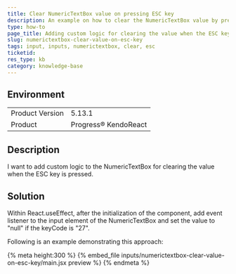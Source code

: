 ```yaml
---
title: Clear NumericTextBox value on pressing ESC key
description: An example on how to clear the NumericTextBox value by pressing the ESC key
type: how-to
page_title: Adding custom logic for clearing the value when the ESC key is pressed - KendoReact NumericTextBox
slug: numerictextbox-clear-value-on-esc-key
tags: input, inputs, numerictextbox, clear, esc
ticketid: 
res_type: kb
category: knowledge-base
---
```


## Environment
<table>
    <tbody>
	    <tr>
	    	<td>Product Version</td>
	    	<td>5.13.1</td>
	    </tr>
	    <tr>
	    	<td>Product</td>
	    	<td>Progress® KendoReact</td>
	    </tr>
    </tbody>
</table>


## Description
I want to add custom logic to the NumericTextBox for clearing the value when the ESC key is pressed.

## Solution
Within React.useEffect, after the initialization of the component, add event listener to the input element of the NumericTextBox and set the value to "null" if the keyCode is "27". 

Following is an example demonstrating this approach: 

{% meta height:300 %}
{% embed_file inputs/numerictextbox-clear-value-on-esc-key/main.jsx preview %} 
{% endmeta %}
